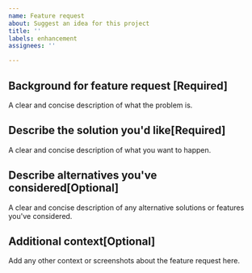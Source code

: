 ```yaml
---
name: Feature request
about: Suggest an idea for this project
title: ''
labels: enhancement
assignees: ''

---
```


## Background for feature request [Required]
A clear and concise description of what the problem is.

## Describe the solution you'd like[Required]
A clear and concise description of what you want to happen.

## Describe alternatives you've considered[Optional]
A clear and concise description of any alternative solutions or features you've considered.

## Additional context[Optional]
Add any other context or screenshots about the feature request here.
